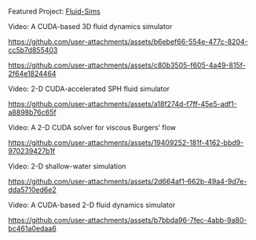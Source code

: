 Featured Project: [Fluid-Sims](https://github.com/seanwevans/fluid-sims/)

Video: A CUDA-based 3D fluid dynamics simulator

https://github.com/user-attachments/assets/b6ebef66-554e-477c-8204-cc5b7d855403

https://github.com/user-attachments/assets/c80b3505-f605-4a49-815f-2f64e1824464

Video: 2-D CUDA-accelerated SPH fluid simulator

https://github.com/user-attachments/assets/a18f274d-f7ff-45e5-adf1-a8898b76c65f

Video: A 2-D CUDA solver for viscous Burgers’ flow

https://github.com/user-attachments/assets/19409252-181f-4162-bbd9-970239427b1f

Video: 2-D shallow-water simulation

https://github.com/user-attachments/assets/2d664af1-662b-49a4-9d7e-dda5710ed6e2

Video: A CUDA-based 2-D fluid dynamics simulator

https://github.com/user-attachments/assets/b7bbda96-7fec-4abb-9a80-bc461a0edaa6
